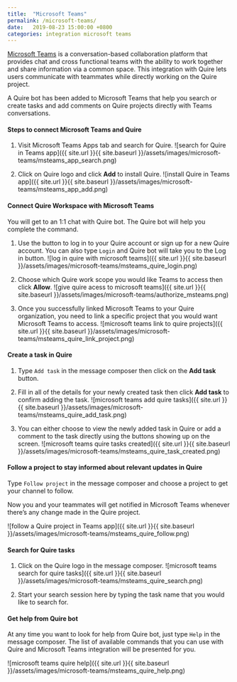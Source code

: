 ```yaml
---
title:  "Microsoft Teams"
permalink: /microsoft-teams/
date:   2019-08-23 15:00:00 +0800
categories: integration microsoft teams
---
```

[Microsoft Teams](https://quire.io/apps/microsoft-teams) is a conversation-based collaboration platform that provides chat and cross functional teams with the ability to work together and share information via a common space. This integration with Quire lets users communicate with teammates while directly working on the Quire project.

A Quire bot has been added to Microsoft Teams that help you search or create tasks and add comments on Quire projects directly with Teams conversations.


#### Steps to connect Microsoft Teams and Quire

1. Visit Microsoft Teams Apps tab and search for Quire.
![search for Quire in Teams app]({{ site.url }}{{ site.baseurl }}/assets/images/microsoft-teams/msteams_app_search.png)

2. Click on Quire logo and click **Add** to install Quire.
![install Quire in Teams app]({{ site.url }}{{ site.baseurl }}/assets/images/microsoft-teams/msteams_app_add.png)


#### Connect Quire Workspace with Microsoft Teams
You will get to an 1:1 chat with Quire bot. The Quire bot will help you complete the command. 

1. Use the button to log in to your Quire account or sign up for a new Quire account. You can also type `Login` and Quire bot will take you to the Log in button.
![log in quire with microsoft teams]({{ site.url }}{{ site.baseurl }}/assets/images/microsoft-teams/msteams_quire_login.png)

2. Choose which Quire work scope you would like Teams to access then click **Allow**.
![give quire acess to microsoft teams]({{ site.url }}{{ site.baseurl }}/assets/images/microsoft-teams/authorize_msteams.png)

3. Once you successfully linked Microsoft Teams to your Quire organization, you need to link a specific project that you would want Microsoft Teams to access.
![microsoft teams link to quire projects]({{ site.url }}{{ site.baseurl }}/assets/images/microsoft-teams/msteams_quire_link_project.png)

#### Create a task in Quire 
1. Type `Add task` in the message composer then click on the **Add task** button.

2. Fill in all of the details for your newly created task then click **Add task** to confirm adding the task.
![microsoft teams add quire tasks]({{ site.url }}{{ site.baseurl }}/assets/images/microsoft-teams/msteams_quire_add_task.png)

3. You can either choose to view the newly added task in Quire or add a comment to the task directly using the buttons showing up on the screen.
![microsoft teams quire tasks created]({{ site.url }}{{ site.baseurl }}/assets/images/microsoft-teams/msteams_quire_task_created.png)

#### Follow a project to stay informed about relevant updates in Quire
Type `Follow project` in the message composer and choose a project to get your channel to follow. 

Now you and your teammates will get notified in Microsoft Teams whenever there’s any change made in the Quire project.

![follow a Quire project in Teams app]({{ site.url }}{{ site.baseurl }}/assets/images/microsoft-teams/msteams_quire_follow.png)


#### Search for Quire tasks
1. Click on the Quire logo in the message composer.
![microsoft teams search for quire tasks]({{ site.url }}{{ site.baseurl }}/assets/images/microsoft-teams/msteams_quire_search.png)

2. Start your search session here by typing the task name that you would like to search for.



#### Get help from Quire bot
At any time you want to look for help from Quire bot, just type `Help` in the message composer. The list of available commands that you can use with Quire and Microsoft Teams integration will be presented for you.

![microsoft teams quire help]({{ site.url }}{{ site.baseurl }}/assets/images/microsoft-teams/msteams_quire_help.png)
